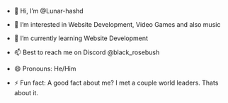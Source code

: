 - 👋 Hi, I’m @Lunar-hashd
- 👀 I’m interested in Website Development, Video Games and also music
- 🌱 I’m currently learning Website Development
  
- 📫 Best to reach me on Discord @black_rosebush
- 😄 Pronouns: He/Him
- ⚡ Fun fact: 
A good fact about me? I met a couple world leaders. Thats about it.


<!---
Lunar-hashd/Lunar-hashd is a ✨ special ✨ repository because its `README.md` (this file) appears on your GitHub profile.
You can click the Preview link to take a look at your changes.
--->
